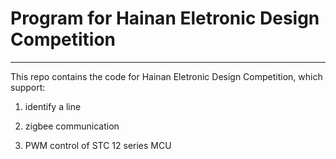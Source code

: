# Program for Hainan Eletronic Design Competition

____
This repo contains the code for Hainan Eletronic Design Competition, which support: 

1. identify a line

2. zigbee communication

3. PWM control of STC 12 series MCU
